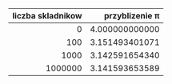| liczba skladnikow | przyblizenie π |
| ----: | -----: |
|0 | 4.000000000000|
|100 | 3.151493401071|
|1000 | 3.142591654340|
|1000000 | 3.141593653589|

